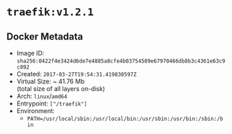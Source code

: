 # `traefik:v1.2.1`

## Docker Metadata

- Image ID: `sha256:0422f4e3424d6de7e4885a8cfe4b03754589e67970466db8b3c4361e63c9c892`
- Created: `2017-03-27T19:54:31.419830597Z`
- Virtual Size: ~ 41.76 Mb  
  (total size of all layers on-disk)
- Arch: `linux`/`amd64`
- Entrypoint: `["/traefik"]`
- Environment:
  - `PATH=/usr/local/sbin:/usr/local/bin:/usr/sbin:/usr/bin:/sbin:/bin`
